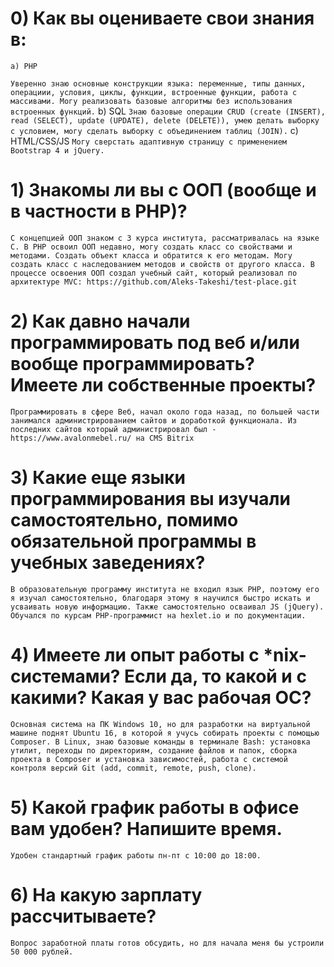 # 0) Как вы оцениваете свои знания в:
    a) PHP
`Уверенно знаю основные конструкции языка: переменные, типы данных, операциии, условия, циклы, функции, встроенные функции, работа с массивами. Могу реализовать базовые алгоритмы без использования встроенных функций.`
    b) SQL
`Знаю базовые операции CRUD (create (INSERT), read (SELECT), update (UPDATE), delete (DELETE)), умею делать выборку с условием, могу сделать выборку с объединением таблиц (JOIN).`
    c) HTML/CSS/JS
`Могу сверстать адаптивную страницу с применением Bootstrap 4 и jQuery.`

# 1) Знакомы ли вы с ООП (вообще и в частности в PHP)?
`С концепцией ООП знаком с 3 курса института, рассматривалась на языке C. В PHP освоил ООП недавно, могу создать класс со свойствами и методами. Создать объект класса и обратится к его методам. Могу создать класс с наследованием методов и свойств от другого класса.
В процессе освоения ООП создал учебный сайт, который реализовал по архитектуре MVC: https://github.com/Aleks-Takeshi/test-place.git`

# 2) Как давно начали программировать под веб и/или вообще программировать? Имеете ли собственные проекты?
`Программировать в сфере Веб, начал около года назад, по большей части занимался администрированием сайтов и доработкой функционала.
Из последних сайтов который администрировал был - https://www.avalonmebel.ru/ на CMS Bitrix`

# 3) Какие еще языки программирования вы изучали самостоятельно, помимо обязательной программы в учебных заведениях?
`В образовательную программу института не входил язык PHP, поэтому его я изучал самостоятельно, благодаря этому я научился быстро искать и усваивать новую информацию. Также самостоятельно осваивал JS (jQuery). Обучался по курсам PHP-программист на hexlet.io и по документации.`

# 4) Имеете ли опыт работы с *nix-системами? Если да, то какой и с какими? Какая у вас рабочая ОС?
`Основная система на ПК Windows 10, но для разработки на виртуальной машине поднят Ubuntu 16, в которой я учусь собирать проекты с помощью Composer. В Linux, знаю базовые команды в терминале Bash: установка утилит, переходы по директориям, создание файлов и папок, сборка проекта в Composer и установка зависимостей, работа с системой контроля версий Git (add, commit, remote, push, clone).`

# 5) Какой график работы в офисе вам удобен? Напишите время.
`Удобен стандартный график работы пн-пт с 10:00 до 18:00.`

# 6) На какую зарплату рассчитываете?
`Вопрос заработной платы готов обсудить, но для начала меня бы устроили 50 000 рублей.`
